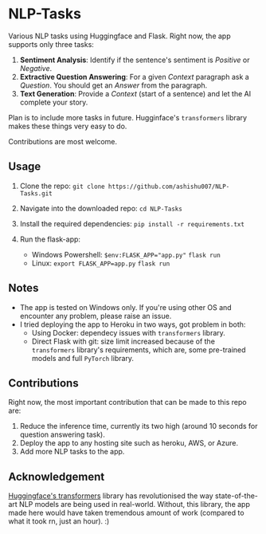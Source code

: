 # NLP-Tasks

Various NLP tasks using Huggingface and Flask. Right now, the app supports only three tasks:

1. **Sentiment Analysis**: Identify if the sentence's sentiment is _Positive_ or _Negative_.
2. **Extractive Question Answering**: For a given _Context_ paragraph ask a _Question_. You should get an _Answer_ from the paragraph.
3. **Text Generation**: Provide a _Context_ (start of a sentence) and let the AI complete your story.

Plan is to include more tasks in future. Hugginface's `transformers` library makes these things very easy to do. 

Contributions are most welcome.

## Usage

1. Clone the repo: 
    `git clone https://github.com/ashishu007/NLP-Tasks.git`

2. Navigate into the downloaded repo:
    `cd NLP-Tasks`

3. Install the required dependencies:
    `pip install -r requirements.txt`

4. Run the flask-app:
    * Windows Powershell:
        `$env:FLASK_APP="app.py"`
        `flask run`
    * Linux:
        `export FLASK_APP=app.py`
        `flask run`

## Notes

* The app is tested on Windows only. If you're using other OS and encounter any problem, please raise an issue.
* I tried deploying the app to Heroku in two ways, got problem in both:
    * Using Docker: dependecy issues with `transformers` library.
    * Direct Flask with git: size limit increased because of the `transformers` library's requirements, which are, some pre-trained models and full `PyTorch` library.

## Contributions

Right now, the most important contribution that can be made to this repo are:

1. Reduce the inference time, currently its two high (around 10 seconds for question answering task).
2. Deploy the app to any hosting site such as heroku, AWS, or Azure.
3. Add more NLP tasks to the app.

## Acknowledgement

[Huggingface's transformers](https://huggingface.co/transformers/) library has revolutionised the way state-of-the-art NLP models are being used in real-world. Without, this library, the app made here would have taken tremendous amount of work (compared to what it took rn, just an hour). :)